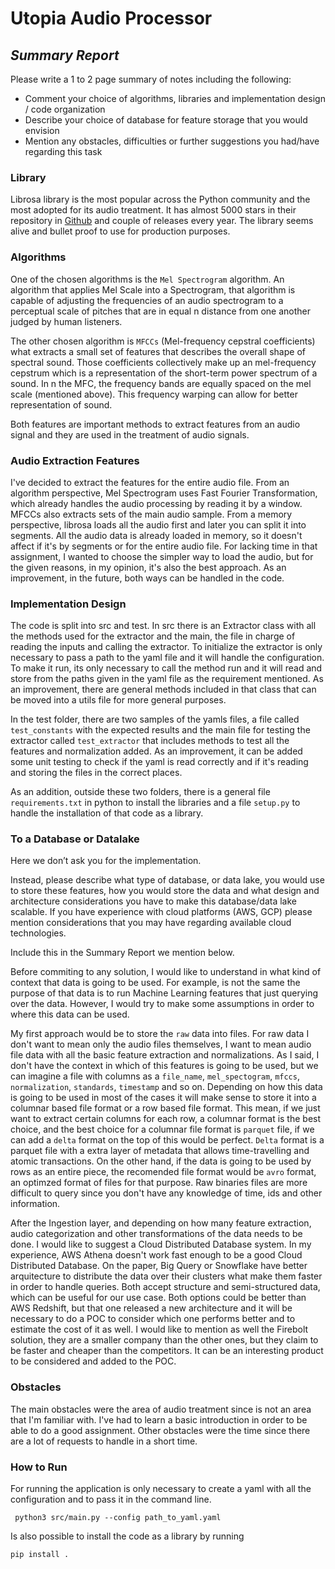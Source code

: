 # Utopia Audio Processor
## _Summary Report_
Please write a 1 to 2 page summary of notes including the following:

- Comment your choice of algorithms, libraries and implementation design / code organization
- Describe your choice of database for feature storage that you would envision
- Mention any obstacles, difficulties or further suggestions you had/have regarding this task

### Library
Librosa library is the most popular across the Python community and the most adopted for its audio treatment. It has almost 5000 stars in their repository in [Github](https://github.com/librosa/librosa) and couple of releases every year. The library seems alive and bullet proof to use for production purposes.

### Algorithms
One of the chosen algorithms is the `Mel Spectrogram` algorithm. An algorithm that applies Mel Scale into a Spectrogram, that algorithm is capable of adjusting the frequencies of an audio spectrogram to a perceptual scale of pitches that are in equal n distance from one another judged by human listeners.

The other chosen algorithm is `MFCCs` (Mel-frequency cepstral coefficients) what extracts a small set of features that describes the overall shape of spectral sound. Those coefficients collectively make up an mel-frequency cepstrum which is a representation of the short-term power spectrum of a sound. In n the MFC, the frequency bands are equally spaced on the mel scale (mentioned above). This frequency warping can allow for better representation of sound.

Both features are important methods to extract features from an audio signal and they are used in the treatment of audio signals.

### Audio Extraction Features

I've decided to extract the features for the entire audio file. From an algorithm perspective, Mel Spectrogram uses Fast Fourier Transformation, which already handles the audio processing by reading it by a window. MFCCs also extracts sets of the main audio sample.
From a memory perspective, librosa loads all the audio first and later you can split it into segments. All the audio data is already loaded in memory, so it doesn't affect if it's by segments or for the entire audio file.
For lacking time in that assignment, I wanted to choose the simpler way to load the audio, but for the given reasons, in my opinion, it's also the best approach.
As an improvement, in the future, both ways can be handled in the code.

### Implementation Design

The code is split into src and test.
In src there is an Extractor class with all the methods used for the extractor and the main, the file in charge of reading the inputs and calling the extractor.
To initialize the extractor is only necessary to pass a path to the yaml file and it will handle the configuration. To make it run, its only necessary to call the method run and it will read and store from the paths given in the yaml file as the requirement mentioned.
As an improvement, there are general methods included in that class that can be moved into a utils file for more general purposes.

In the test folder, there are two samples of the yamls files, a file called `test_constants` with the expected results and the main file for testing the extractor called `test_extractor` that includes methods to test all the features and normalization added. As an improvement, it can be added some unit testing to check if the yaml is read correctly and if it's reading and storing the files in the correct places.

As an addition, outside these two folders, there is a general file `requirements.txt` in python to install the libraries and a file `setup.py` to handle the installation of that code as a library.

### To a Database or Datalake
Here we don’t ask you for the implementation.

Instead, please describe what type of database, or data lake, you would use to store these features, how you would store the data and what design and architecture considerations you have to make this database/data lake scalable.
If you have experience with cloud platforms (AWS, GCP) please mention considerations that you may have regarding available cloud technologies.

Include this in the Summary Report we mention below.

Before commiting to any solution, I would like to understand in what kind of context that data is going to be used. For example, is not the same the purpose of that data is to run Machine Learning features that just querying over the data. However, I would try to make some assumptions in order to where this data can be used.

My first approach would be to store the `raw` data into files. For raw data I don't want to mean only the audio files themselves, I want to mean audio file data with all the basic feature extraction and normalizations. As I said, I don't have the context in which of this features is going to be used, but we can imagine a file with columns as a `file_name`, `mel_spectogram`, `mfccs`, `normalization`, `standards`, `timestamp` and so on. Depending on how this data is going to be used in most of the cases it will make sense to store it into a columnar based file format or a row based file format. This mean, if we just want to extract certain columns for each row, a columnar format is the best choice, and the best choice for a columnar file format is `parquet` file, if we can add a `delta` format on the top of this would be perfect. `Delta` format is a parquet file with a extra layer of metadata that allows time-travelling and atomic transactions.
On the other hand, if the data is going to be used by rows as an entire piece, the recomended file format would be `avro` format, an optimzed format of files for that purpose.
Raw binaries files are more difficult to query since you don't have any knowledge of time, ids and other information.

After the Ingestion layer, and depending on how many feature extraction, audio categorization and other transformations of the data needs to be done. I would like to suggest a Cloud Distributed Database system.
In my experience, AWS Athena doesn't work fast enough to be a good Cloud Distributed Database.
On the paper, Big Query or Snowflake have better arquitecture to distribute the data over their clusters what make them faster in order to handle queries. Both accept structure and semi-structured data, which can be useful for our use case. Both options could be better than AWS Redshift, but that one released a new architecture and it will be necessary to do a POC to consider which one performs better and to estimate the cost of it as well.
I would like to mention as well the Firebolt solution, they are a smaller company than the other ones, but they claim to be faster and cheaper than the competitors. It can be an interesting product to be considered and added to the POC.

### Obstacles

The main obstacles were the area of audio treatment since is not an area that I'm familiar with. I've had to learn a basic introduction in order to be able to do a good assignment.
Other obstacles were the time since there are a lot of requests to handle in a short time.

### How to Run

For running the application is only necessary to create a yaml with all the configuration and to pass it in the command line.

```
 python3 src/main.py --config path_to_yaml.yaml
 ```

Is also possible to install the code as a library by running

```
pip install .
```
